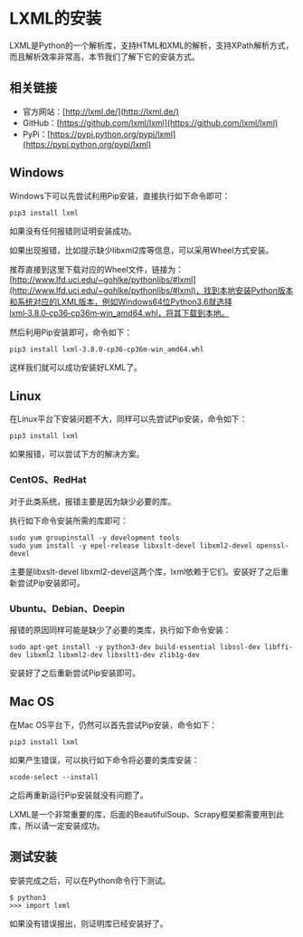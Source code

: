 # LXML的安装

LXML是Python的一个解析库，支持HTML和XML的解析，支持XPath解析方式，而且解析效率非常高，本节我们了解下它的安装方式。

## 相关链接

* 官方网站：[http://lxml.de/](http://lxml.de/)
* GitHub：[https://github.com/lxml/lxml](https://github.com/lxml/lxml)
* PyPi：[https://pypi.python.org/pypi/lxml](https://pypi.python.org/pypi/lxml)

## Windows

Windows下可以先尝试利用Pip安装，直接执行如下命令即可：

```
pip3 install lxml
```

如果没有任何报错则证明安装成功。

如果出现报错，比如提示缺少libxml2库等信息，可以采用Wheel方式安装。

推荐直接到这里下载对应的Wheel文件，链接为：[http://www.lfd.uci.edu/~gohlke/pythonlibs/#lxml](http://www.lfd.uci.edu/~gohlke/pythonlibs/#lxml)，找到本地安装Python版本和系统对应的LXML版本，例如Windows64位Python3.6就选择lxml‑3.8.0‑cp36‑cp36m‑win_amd64.whl，将其下载到本地。

然后利用Pip安装即可，命令如下：

```
pip3 install lxml‑3.8.0‑cp36‑cp36m‑win_amd64.whl
```

这样我们就可以成功安装好LXML了。

## Linux

在Linux平台下安装问题不大，同样可以先尝试Pip安装，命令如下：

```
pip3 install lxml
```

如果报错，可以尝试下方的解决方案。

### CentOS、RedHat

对于此类系统，报错主要是因为缺少必要的库。

执行如下命令安装所需的库即可：

```
sudo yum groupinstall -y development tools
sudo yum install -y epel-release libxslt-devel libxml2-devel openssl-devel
```

主要是libxslt-devel libxml2-devel这两个库，lxml依赖于它们。安装好了之后重新尝试Pip安装即可。

### Ubuntu、Debian、Deepin

报错的原因同样可能是缺少了必要的类库，执行如下命令安装：

```
sudo apt-get install -y python3-dev build-essential libssl-dev libffi-dev libxml2 libxml2-dev libxslt1-dev zlib1g-dev
```

安装好了之后重新尝试Pip安装即可。

## Mac OS

在Mac OS平台下，仍然可以首先尝试Pip安装，命令如下：

```
pip3 install lxml
```

如果产生错误，可以执行如下命令将必要的类库安装：

```
xcode-select --install
```

之后再重新运行Pip安装就没有问题了。

LXML是一个非常重要的库，后面的BeautifulSoup、Scrapy框架都需要用到此库，所以请一定安装成功。

## 测试安装

安装完成之后，可以在Python命令行下测试。

```
$ python3
>>> import lxml
```

如果没有错误报出，则证明库已经安装好了。
